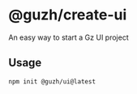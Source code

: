 # @guzh/create-ui

An easy way to start a Gz UI project

## Usage

```sh
npm init @guzh/ui@latest
```
